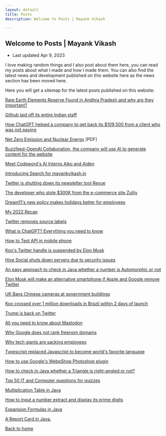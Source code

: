 ```yaml
---
layout: default
title: Posts
description: Welcome to Posts | Mayank Vikash

---
```


## Welcome to Posts | Mayank Vikash

- Last updated Apr 9, 2023

I love making random things and I also post about them here, you can read my posts about what I made and how I made them. You can also find the latest news and development published on this website here as the news section has been moved here. 

Here you will get a sitemap for the latest posts published on this website:

[Rare Earth Elements Reserve Found in Andhra Pradesh and why are they important?](https://mayankvikash.in/posts/rare-earth-elements-reserve-found-in-andhra-pradesh-and-why-are-they-important/)

[Github laid off its entire Indian staff](https://mayankvikash.in/posts/github-laid-off-its-entire-indian-staff/)

[How ChatGPT helped a company to get back its $109,500 from a client who was not paying](https://mayankvikash.in/posts/how-chatgpt-help-a-company-to-get-back-its-109500-from-a-client-who-was-not-paying/)

[Net Zero Emission and Nuclear Energy](https://mayankvikash.in/posts/Net-Zero-Emission-and-Nuclear-Energy/Mayank-Vikash-Net-Zero-Emission-and-Nuclear-Energy.pdf) [PDF]

[Buzzfeed-OpenAI Collaboration, the company will use AI to generate content for the website](https://mayankvikash.in/posts/buzzfeed-openai-collaboration-the-company-will-use-ai-to-generate-content-for-the-website/)

[Meet Codeword's AI Interns Aiko and Aiden](https://mayankvikash.in/posts/Meet-Codeword-s-AI-Inters-Aiko-and-Aiden/)

[Introducing Search for mayankvikash.in](https://mayankvikash.in/posts/Introducing-Search-for-mayankvikash-in/)

[Twitter is shutting down its newsletter tool Revue](https://mayankvikash.in/posts/Twitter-is-shutting-down-revue/)

[The developer who stole $300K from the e-commerce site Zulily](https://mayankvikash.in/posts/The-developer-who-stole-300K-from-the-e-commerce-site-Zulily/)

[Dream11's new policy makes holidays better for employees](https://mayankvikash.in/posts/Dream11-new-policy-make-holidays-better-for-employees/)

[My 2022 Recap](https://mayankvikash.in/posts/my-2022-recap/)

[Twitter removes source labels](https://mayankvikash.in/posts/twitter-removes-source-labels-from-tweets/)

[What is ChatGPT? Everything you need to know](https://mayankvikash.in/posts/what-is-chatgpt-everything-you-need-to-know-about-the-ai-chat-bot/)

[How to Test API in mobile phone](https://mayankvikash.in/posts/How-To-test-api-in-mobile-phone/)

[Koo's Twitter handle is suspended by Elon Musk](https://mayankvikash.in/posts/Koo-Twitter-handle-is-suspended-by-Elon-Musk/)

[Hive Social shuts down servers due to security issues](https://mayankvikash.in/posts/hive-social-shuts-down-servers-due-to-security-issues/)

[An easy approach to check in Java whether a number is Automorphic or not](https://mayankvikash.in/posts/an-easy-approach-to-check-in-java-whether-a-number-is-automorphic-or-not/)

[Elon Musk will make an alternative smartphone if Apple and Google remove Twitter](https://mayankvikash.in/posts/Elon-Musk-would-create-his-own-phone-if-Google-and-Apple-remove-Twitter/)

[UK Bans Chinese cameras at government buildings](https://mayankvikash.in/posts/UK-bans-Chinese-cameras-at-government-buildings/)

[Koo crossed over 1 million downloads in Brazil within 2 days of launch](https://mayankvikash.in/posts/Koo-crossed-1-million-downloads-in-Brazil-within-2-days-of-launch/)

[Trump is back on Twitter](https://mayankvikash.in/posts/trump-is-back-on-twitter/)

[All you need to know about Mastodon](https://mayankvikash.in/posts/all-you-need-to-know-about-mastodon/)

[Why Google does not rank freenom domains](https://mayankvikash.in/posts/Why-Google-does-not-rank-freenom-domains/)

[Why tech giants are sacking employees](https://mayankvikash.in/posts/why-tech-giants-are-sacking-employees/)

[Typescript replaced Javascript to become world's favorite language](https://mayankvikash.in/posts/typescript-replaced-javascript-to-became-the-worlds-favourite-language/)

[How to use Google's WebpShop Photoshop plugin](https://mayankvikash.in/posts/how-to-download-and-use-webp-shop-photoshop-plugin/)

[How to check in Java whether a Triangle is right-angled or not?](https://mayankvikash.in/posts/How-to-check-in-Java-whether-a-Triangle-is-right-angled-or-not/)

[Top 50 IT and Computer questions for quizzes](https://mayankvikash.in/posts/top-50-it-and-computer-questions/)

[Multiplication Table in Java](https://mayankvikash.in/posts/multiplication-table-in-java/)

[How to input a number extract and display its prime digits](https://mayankvikash.in/posts/how-to-input-a-number-and-display-its-prime-digits/)

[Expansion Formulas in Java](https://mayankvikash.in/posts/Expansion-Formulas-in-Java/)

[A Report Card in Java.](https://mayankvikash.in/posts/simple-report-card-in-java/)



[Back to home](https://mayankvikash.in/)

